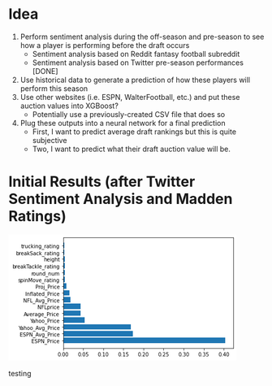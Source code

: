 # Idea
1. Perform sentiment analysis during the off-season and pre-season to see how a player is performing before the draft occurs
    - Sentiment analysis based on Reddit fantasy football subreddit
    - Sentiment analysis based on Twitter pre-season performances [DONE]
2. Use historical data to generate a prediction of how these players will perform this season
3. Use other websites (i.e. ESPN, WalterFootball, etc.) and put these auction values into XGBoost?
    - Potentially use a previously-created CSV file that does so
4. Plug these outputs into a neural network for a final prediction
    - First, I want to predict average draft rankings but this is quite subjective
    - Two, I want to predict what their draft auction value will be.

# Initial Results (after Twitter Sentiment Analysis and Madden Ratings)
<img src="assets/initial_results.png">

testing 
